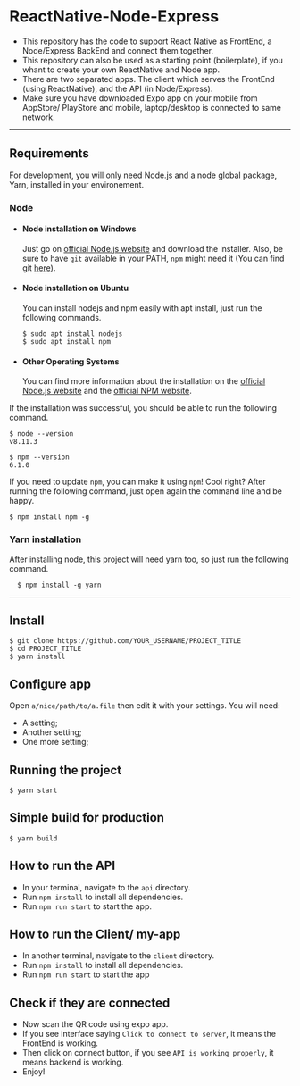 # ReactNative-Node-Express

- This repository has the code to support React Native as FrontEnd, a Node/Express BackEnd and connect them together.
- This repository can also be used as a starting point (boilerplate), if you whant to create your own ReactNative and Node app.
- There are two separated apps. The client which serves the FrontEnd (using ReactNative), and the API (in Node/Express).
- Make sure you have downloaded Expo app on your mobile from AppStore/ PlayStore and mobile, laptop/desktop is connected to same network.

---

## Requirements

For development, you will only need Node.js and a node global package, Yarn, installed in your environement.

### Node

- #### Node installation on Windows

  Just go on [official Node.js website](https://nodejs.org/) and download the installer.
  Also, be sure to have `git` available in your PATH, `npm` might need it (You can find git [here](https://git-scm.com/)).

- #### Node installation on Ubuntu

  You can install nodejs and npm easily with apt install, just run the following commands.

      $ sudo apt install nodejs
      $ sudo apt install npm

- #### Other Operating Systems
  You can find more information about the installation on the [official Node.js website](https://nodejs.org/) and the [official NPM website](https://npmjs.org/).

If the installation was successful, you should be able to run the following command.

    $ node --version
    v8.11.3

    $ npm --version
    6.1.0

If you need to update `npm`, you can make it using `npm`! Cool right? After running the following command, just open again the command line and be happy.

    $ npm install npm -g

###

### Yarn installation

After installing node, this project will need yarn too, so just run the following command.

      $ npm install -g yarn

---

## Install

    $ git clone https://github.com/YOUR_USERNAME/PROJECT_TITLE
    $ cd PROJECT_TITLE
    $ yarn install

## Configure app

Open `a/nice/path/to/a.file` then edit it with your settings. You will need:

- A setting;
- Another setting;
- One more setting;

## Running the project

    $ yarn start

## Simple build for production

    $ yarn build

## How to run the API

- In your terminal, navigate to the `api` directory.
- Run `npm install` to install all dependencies.
- Run `npm run start` to start the app.

## How to run the Client/ my-app

- In another terminal, navigate to the `client` directory.
- Run `npm install` to install all dependencies.
- Run `npm run start` to start the app

## Check if they are connected

- Now scan the QR code using expo app.
- If you see interface saying `Click to connect to server`, it means the FrontEnd is working.
- Then click on connect button, if you see `API is working properly`, it means backend is working.
- Enjoy!
